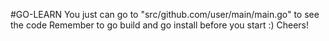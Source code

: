 #GO-LEARN
You just can go to "src/github.com/user/main/main.go" to see the code
Remember to go build and go install before you start :)
Cheers! 
